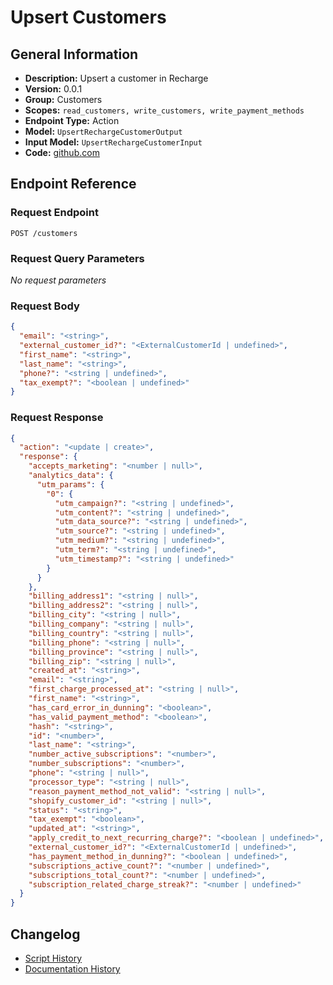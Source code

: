 <!-- BEGIN GENERATED CONTENT -->
# Upsert Customers

## General Information

- **Description:** Upsert a customer in Recharge
- **Version:** 0.0.1
- **Group:** Customers
- **Scopes:** `read_customers, write_customers, write_payment_methods`
- **Endpoint Type:** Action
- **Model:** `UpsertRechargeCustomerOutput`
- **Input Model:** `UpsertRechargeCustomerInput`
- **Code:** [github.com](https://github.com/NangoHQ/integration-templates/tree/main/integrations/recharge/actions/upsert-customers.ts)


## Endpoint Reference

### Request Endpoint

`POST /customers`

### Request Query Parameters

_No request parameters_

### Request Body

```json
{
  "email": "<string>",
  "external_customer_id?": "<ExternalCustomerId | undefined>",
  "first_name": "<string>",
  "last_name": "<string>",
  "phone?": "<string | undefined>",
  "tax_exempt?": "<boolean | undefined>"
}
```

### Request Response

```json
{
  "action": "<update | create>",
  "response": {
    "accepts_marketing": "<number | null>",
    "analytics_data": {
      "utm_params": {
        "0": {
          "utm_campaign?": "<string | undefined>",
          "utm_content?": "<string | undefined>",
          "utm_data_source?": "<string | undefined>",
          "utm_source?": "<string | undefined>",
          "utm_medium?": "<string | undefined>",
          "utm_term?": "<string | undefined>",
          "utm_timestamp?": "<string | undefined>"
        }
      }
    },
    "billing_address1": "<string | null>",
    "billing_address2": "<string | null>",
    "billing_city": "<string | null>",
    "billing_company": "<string | null>",
    "billing_country": "<string | null>",
    "billing_phone": "<string | null>",
    "billing_province": "<string | null>",
    "billing_zip": "<string | null>",
    "created_at": "<string>",
    "email": "<string>",
    "first_charge_processed_at": "<string | null>",
    "first_name": "<string>",
    "has_card_error_in_dunning": "<boolean>",
    "has_valid_payment_method": "<boolean>",
    "hash": "<string>",
    "id": "<number>",
    "last_name": "<string>",
    "number_active_subscriptions": "<number>",
    "number_subscriptions": "<number>",
    "phone": "<string | null>",
    "processor_type": "<string | null>",
    "reason_payment_method_not_valid": "<string | null>",
    "shopify_customer_id": "<string | null>",
    "status": "<string>",
    "tax_exempt": "<boolean>",
    "updated_at": "<string>",
    "apply_credit_to_next_recurring_charge?": "<boolean | undefined>",
    "external_customer_id?": "<ExternalCustomerId | undefined>",
    "has_payment_method_in_dunning?": "<boolean | undefined>",
    "subscriptions_active_count?": "<number | undefined>",
    "subscriptions_total_count?": "<number | undefined>",
    "subscription_related_charge_streak?": "<number | undefined>"
  }
}
```

## Changelog

- [Script History](https://github.com/NangoHQ/integration-templates/commits/main/integrations/recharge/actions/upsert-customers.ts)
- [Documentation History](https://github.com/NangoHQ/integration-templates/commits/main/integrations/recharge/actions/upsert-customers.md)

<!-- END  GENERATED CONTENT -->

